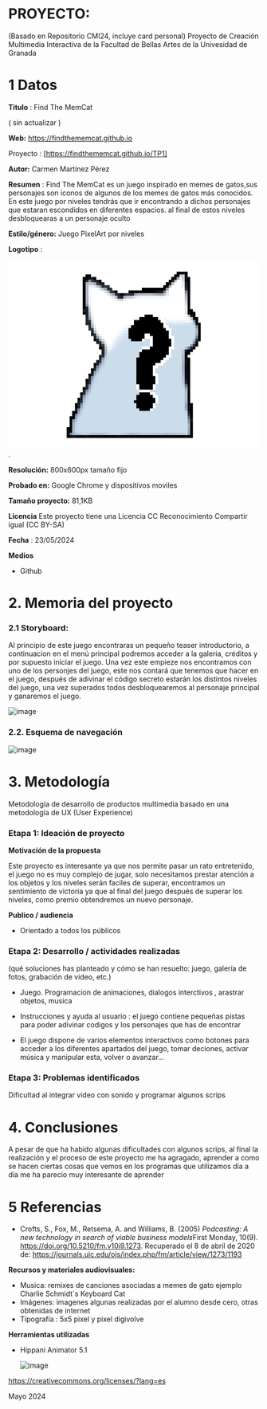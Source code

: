 # PROYECTO: 

(Basado en Repositorio CMI24, incluye card personal)
Proyecto de Creación Multimedia Interactiva de la  Facultad de Bellas Artes de la Univesidad de Granada



# 1 Datos 



**Titulo** : Find The MemCat

( sin actualizar )

**Web:**   https://findthememcat.github.io

Proyecto : [https://findthememcat.github.io/TP1]

**Autor:**  Carmen Martínez Pérez

**Resumen** : Find The MemCat es un juego inspirado en memes de gatos,sus personajes son iconos de algunos de los memes de gatos más conocidos.
En este juego por niveles tendrás que ir encontrando a dichos personajes que estaran escondidos en diferentes espacios. al final de estos niveles desbloquearas a un personaje oculto 

**Estilo/género:**  Juego PixelArt por niveles

**Logotipo** :

![logo](https://github.com/findthememcat/CMI24/blob/main/IMG_2226.PNG).

**Resolución:** 800x600px tamaño fijo

**Probado en:**  Google Chrome  y dispositivos moviles 

**Tamaño proyecto:** 81,1KB 

**Licencia** Este proyecto tiene una Licencia CC Reconocimiento Compartir igual (CC BY-SA)

**Fecha** : 23/05/2024

**Medios** 

- Github



# 2. Memoria del proyecto 

### 2.1 Storyboard: 

Al principio de este juego encontraras un pequeño teaser introductorio, a continuacion en el menú principal podremos acceder a la galeria, créditos y por supuesto iniciar el juego.
Una vez este empieze nos encontramos con uno de los personjes del juego, este nos contará que tenemos que hacer en el juego, después de adivinar el código secreto estarán los distintos niveles del juego, una vez superados todos desbloquearemos al personaje principal y ganaremos el juego.


![image](https://github.com/findthememcat/findthememcat.github.io/assets/170507075/72e8bd7a-3449-4843-87ba-11b36e5d31b2)




### 2.2. Esquema de navegación 



![image](https://github.com/findthememcat/findthememcat.github.io/assets/170507075/22afa30d-8f6f-4b7d-8a06-19b383cc3f98)







# 3. Metodología

Metodología de desarrollo de productos multimedia basado en una metodología de UX (User Experience)



### Etapa 1: Ideación de proyecto



**Motivación de la propuesta** 

Este  proyecto es interesante ya que nos permite pasar un rato entretenido, el juego no es muy complejo de jugar, solo necesitamos prestar atención a los objetos y los niveles serán faciles de superar, encontramos un sentimiento de victoria ya que al final del juego después de superar los niveles, como premio obtendremos un nuevo personaje.



**Publico / audiencia**

- Orientado a todos los públicos





### Etapa 2: Desarrollo / actividades realizadas

(qué soluciones has planteado y cómo se han resuelto: juego, galería de fotos, grabación de video, etc.)

- Juego. Programacion de animaciones, dialogos interctivos , arastrar objetos, musica
  
- Instrucciones y ayuda al usuario : el juego contiene pequeñas pistas para poder adivinar codigos y los personajes que has de encontrar
  
- El juego dispone de varios elementos interactivos como botones para acceder a los diferentes apartados del juego, tomar deciones, activar música y manipular esta, volver o avanzar...




### Etapa 3: Problemas identificados

Dificultad al integrar video con sonido y programar algunos scrips



# 4. Conclusiones 



A pesar de que ha habido algunas dificultades con algunos scrips, al final la realización y el proceso de este proyecto me ha agragado, aprender a como se hacen ciertas cosas que vemos en los programas que utilizamos dia a dia me ha parecio muy interesante de aprender




# 5 Referencias 


- Crofts, S., Fox, M., Retsema, A. and Williams, B. (2005) *Podcasting: A new technology in search of viable business models*First Monday, 10(9). https://doi.org/10.5210/fm.v10i9.1273. Recuperado el 8 de abril de 2020 de: https://journals.uic.edu/ojs/index.php/fm/article/view/1273/1193

**Recursos y materiales audiovisuales:**

* Musica:  remixes de canciones asociadas a memes de gato ejemplo Charlie Schmidt´s Keyboard Cat
* Imágenes:  imagenes algunas realizadas por el alumno desde cero, otras obtenidas de internet
* Tipografía : 5x5 pixel y pixel digivolve

**Herramientas utilizadas**

- Hippani Animator 5.1

  ![image](https://github.com/findthememcat/findthememcat.github.io/assets/170507075/0573905a-0bc1-4ed8-b091-63abcd22ce4f)



https://creativecommons.org/licenses/?lang=es

Mayo 2024
